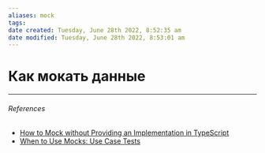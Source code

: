 ```yaml
---
aliases: mock
tags: 
date created: Tuesday, June 28th 2022, 8:52:35 am
date modified: Tuesday, June 28th 2022, 8:53:01 am
---
```


# Как мокать данные

---

###### References

- [How to Mock without Providing an Implementation in TypeScript](https://khalilstemmler.com/articles/test-driven-development/how-to-mock-typescript/)
- [When to Use Mocks: Use Case Tests](https://khalilstemmler.com/articles/test-driven-development/use-case-tests-mocking/)
